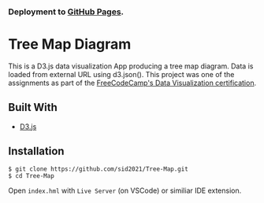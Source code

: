 ### Deployment to [GitHub Pages](https://sid2021.github.io/Tree-Map/).

# Tree Map Diagram

This is a D3.js data visualization App producing a tree map diagram. Data is loaded from external URL using d3.json(). This project was one of the assignments as part of the [FreeCodeCamp's Data Visualization certification](https://www.freecodecamp.org/learn/data-visualization/data-visualization-projects/visualize-data-with-a-treemap-diagram).

## Built With

- [D3.js](https://d3js.org/)

## Installation

```
$ git clone https://github.com/sid2021/Tree-Map.git
$ cd Tree-Map
```

Open `index.hml` with `Live Server` (on VSCode) or similiar IDE extension.
